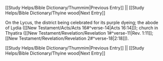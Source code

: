 [[Study Helps/Bible Dictionary/Thummim|Previous Entry]]  ||  [[Study Helps/Bible Dictionary/Thyine wood|Next Entry]]

 On the Lycus, the district being celebrated for its purple dyeing; the abode of Lydia ([[New Testament/Acts/Acts 16#^verse-14|Acts 16:14]]); church in Thyatira ([[New Testament/Revelation/Revelation 1#^verse-11|Rev. 1:11]]; [[New Testament/Revelation/Revelation 2#^verse-18|2:18]]).

[[Study Helps/Bible Dictionary/Thummim|Previous Entry]]  ||  [[Study Helps/Bible Dictionary/Thyine wood|Next Entry]]